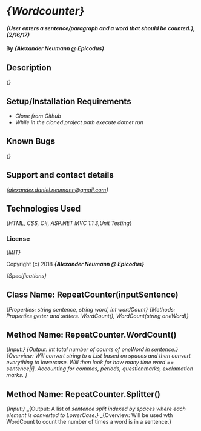 # _{Wordcounter}_

#### _{User enters a sentence/paragraph and a word that should be counted.}, {2/16/17}_

#### By _**{Alexander Neumann @ Epicodus}**_

## Description

_{}_

## Setup/Installation Requirements

* _Clone from Github_
* _While in the cloned project path execute dotnet run_

## Known Bugs

_{}_

## Support and contact details

_{alexander.daniel.neumann@gmail.com}_

## Technologies Used

_{HTML, CSS, C#, ASP.NET MVC 1.1.3,Unit Testing}_

### License

*{MIT}*

Copyright (c) 2018 **_{Alexander Neumann @ Epicodus}_**

_{Specifications}_
## Class Name: RepeatCounter(inputSentence)
_{Properties: string sentence, string word, int wordCount}_
_{Methods: Properties getter and setters. WordCount(), WordCount(string oneWord)}_
## Method Name: RepeatCounter.WordCount()
_{Input:}_
_{Output: int total number of counts of oneWord in sentence.}_
_{Overview: Will convert string to a List based on spaces and then convert everything to lowercase. Will then look for how many time word == sentence[i]. Accounting for commas, periods, questionmarks, exclamation marks. }_

## Method Name: RepeatCounter.Splitter()
_{Input:}_
_{Output: A list of _sentence split indexed by spaces where each element is converted to LowerCase.}_
_{Overview: Will be used wth WordCount to count the number of times a word is in a sentence.}
